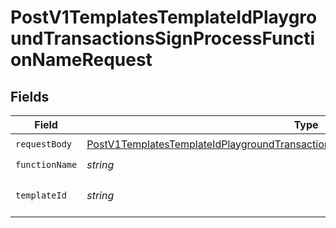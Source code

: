 # PostV1TemplatesTemplateIdPlaygroundTransactionsSignProcessFunctionNameRequest


## Fields

| Field                                                                                                                                                                                             | Type                                                                                                                                                                                              | Required                                                                                                                                                                                          | Description                                                                                                                                                                                       |
| ------------------------------------------------------------------------------------------------------------------------------------------------------------------------------------------------- | ------------------------------------------------------------------------------------------------------------------------------------------------------------------------------------------------- | ------------------------------------------------------------------------------------------------------------------------------------------------------------------------------------------------- | ------------------------------------------------------------------------------------------------------------------------------------------------------------------------------------------------- |
| `requestBody`                                                                                                                                                                                     | [PostV1TemplatesTemplateIdPlaygroundTransactionsSignProcessFunctionNameRequestBody](../../models/operations/postv1templatestemplateidplaygroundtransactionssignprocessfunctionnamerequestbody.md) | :heavy_check_mark:                                                                                                                                                                                | N/A                                                                                                                                                                                               |
| `functionName`                                                                                                                                                                                    | *string*                                                                                                                                                                                          | :heavy_check_mark:                                                                                                                                                                                | N/A                                                                                                                                                                                               |
| `templateId`                                                                                                                                                                                      | *string*                                                                                                                                                                                          | :heavy_check_mark:                                                                                                                                                                                | The ID of the template.                                                                                                                                                                           |
